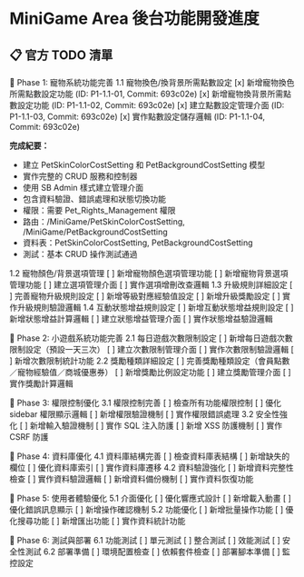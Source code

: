 # MiniGame Area 後台功能開發進度

## 📋 官方 TODO 清單

🎯 Phase 1: 寵物系統功能完善
1.1 寵物換色/換背景所需點數設定
[x] 新增寵物換色所需點數設定功能 (ID: P1-1.1-01, Commit: 693c02e)
[x] 新增寵物換背景所需點數設定功能 (ID: P1-1.1-02, Commit: 693c02e)
[x] 建立點數設定管理介面 (ID: P1-1.1-03, Commit: 693c02e)
[x] 實作點數設定儲存邏輯 (ID: P1-1.1-04, Commit: 693c02e)

**完成紀要：**
- 建立 PetSkinColorCostSetting 和 PetBackgroundCostSetting 模型
- 實作完整的 CRUD 服務和控制器
- 使用 SB Admin 樣式建立管理介面
- 包含資料驗證、錯誤處理和狀態切換功能
- 權限：需要 Pet_Rights_Management 權限
- 路由：/MiniGame/PetSkinColorCostSetting, /MiniGame/PetBackgroundCostSetting
- 資料表：PetSkinColorCostSetting, PetBackgroundCostSetting
- 測試：基本 CRUD 操作測試通過

1.2 寵物顏色/背景選項管理
[ ] 新增寵物顏色選項管理功能
[ ] 新增寵物背景選項管理功能
[ ] 建立選項管理介面
[ ] 實作選項增刪改查邏輯
1.3 升級規則詳細設定
[ ] 完善寵物升級規則設定
[ ] 新增等級對應經驗值設定
[ ] 新增升級獎勵設定
[ ] 實作升級規則驗證邏輯
1.4 互動狀態增益規則設定
[ ] 新增互動狀態增益規則設定
[ ] 新增狀態增益計算邏輯
[ ] 建立狀態增益管理介面
[ ] 實作狀態增益驗證邏輯

🎯 Phase 2: 小遊戲系統功能完善
2.1 每日遊戲次數限制設定
[ ] 新增每日遊戲次數限制設定（預設一天三次）
[ ] 建立次數限制管理介面
[ ] 實作次數限制驗證邏輯
[ ] 新增次數限制統計功能
2.2 獎勵種類詳細設定
[ ] 完善獎勵種類設定（會員點數／寵物經驗值／商城優惠券）
[ ] 新增獎勵比例設定功能
[ ] 建立獎勵管理介面
[ ] 實作獎勵計算邏輯

🎯 Phase 3: 權限控制優化
3.1 權限控制完善
[ ] 檢查所有功能權限控制
[ ] 優化 sidebar 權限顯示邏輯
[ ] 新增權限驗證機制
[ ] 實作權限錯誤處理
3.2 安全性強化
[ ] 新增輸入驗證機制
[ ] 實作 SQL 注入防護
[ ] 新增 XSS 防護機制
[ ] 實作 CSRF 防護

🎯 Phase 4: 資料庫優化
4.1 資料庫結構完善
[ ] 檢查資料庫表結構
[ ] 新增缺失的欄位
[ ] 優化資料庫索引
[ ] 實作資料庫遷移
4.2 資料驗證強化
[ ] 新增資料完整性檢查
[ ] 實作資料驗證邏輯
[ ] 新增資料備份機制
[ ] 實作資料恢復功能

🎯 Phase 5: 使用者體驗優化
5.1 介面優化
[ ] 優化響應式設計
[ ] 新增載入動畫
[ ] 優化錯誤訊息顯示
[ ] 新增操作確認機制
5.2 功能優化
[ ] 新增批量操作功能
[ ] 優化搜尋功能
[ ] 新增匯出功能
[ ] 實作資料統計功能

🎯 Phase 6: 測試與部署
6.1 功能測試
[ ] 單元測試
[ ] 整合測試
[ ] 效能測試
[ ] 安全性測試
6.2 部署準備
[ ] 環境配置檢查
[ ] 依賴套件檢查
[ ] 部署腳本準備
[ ] 監控設定

